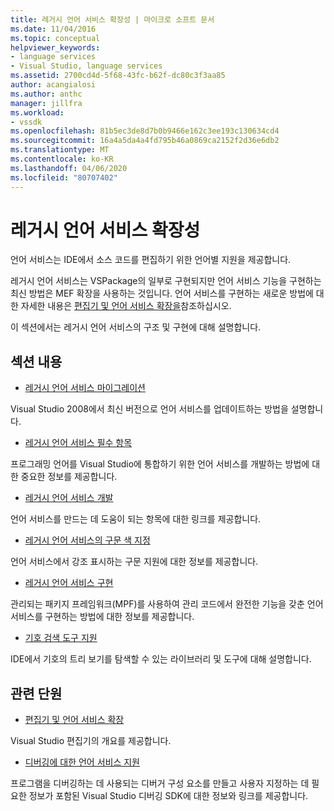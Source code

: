 ```yaml
---
title: 레거시 언어 서비스 확장성 | 마이크로 소프트 문서
ms.date: 11/04/2016
ms.topic: conceptual
helpviewer_keywords:
- language services
- Visual Studio, language services
ms.assetid: 2700cd4d-5f68-43fc-b62f-dc80c3f3aa85
author: acangialosi
ms.author: anthc
manager: jillfra
ms.workload:
- vssdk
ms.openlocfilehash: 81b5ec3de8d7b0b9466e162c3ee193c130634cd4
ms.sourcegitcommit: 16a4a5da4a4fd795b46a0869ca2152f2d36e6db2
ms.translationtype: MT
ms.contentlocale: ko-KR
ms.lasthandoff: 04/06/2020
ms.locfileid: "80707402"
---
```

# <a name="legacy-language-service-extensibility"></a>레거시 언어 서비스 확장성
언어 서비스는 IDE에서 소스 코드를 편집하기 위한 언어별 지원을 제공합니다.

 레거시 언어 서비스는 VSPackage의 일부로 구현되지만 언어 서비스 기능을 구현하는 최신 방법은 MEF 확장을 사용하는 것입니다. 언어 서비스를 구현하는 새로운 방법에 대한 자세한 내용은 [편집기 및 언어 서비스 확장을](../../extensibility/editor-and-language-service-extensions.md)참조하십시오.

 이 섹션에서는 레거시 언어 서비스의 구조 및 구현에 대해 설명합니다.

## <a name="in-this-section"></a>섹션 내용
- [레거시 언어 서비스 마이그레이션](../../extensibility/internals/migrating-a-legacy-language-service.md)

 Visual Studio 2008에서 최신 버전으로 언어 서비스를 업데이트하는 방법을 설명합니다.

- [레거시 언어 서비스 필수 항목](../../extensibility/internals/legacy-language-service-essentials.md)

 프로그래밍 언어를 Visual Studio에 통합하기 위한 언어 서비스를 개발하는 방법에 대한 중요한 정보를 제공합니다.

- [레거시 언어 서비스 개발](../../extensibility/internals/developing-a-legacy-language-service.md)

 언어 서비스를 만드는 데 도움이 되는 항목에 대한 링크를 제공합니다.

- [레거시 언어 서비스의 구문 색 지정](../../extensibility/internals/syntax-coloring-in-a-legacy-language-service.md)

 언어 서비스에서 강조 표시하는 구문 지원에 대한 정보를 제공합니다.

- [레거시 언어 서비스 구현](../../extensibility/internals/implementing-a-legacy-language-service1.md)

 관리되는 패키지 프레임워크(MPF)를 사용하여 관리 코드에서 완전한 기능을 갖춘 언어 서비스를 구현하는 방법에 대한 정보를 제공합니다.

- [기호 검색 도구 지원](../../extensibility/internals/supporting-symbol-browsing-tools.md)

 IDE에서 기호의 트리 보기를 탐색할 수 있는 라이브러리 및 도구에 대해 설명합니다.

## <a name="related-sections"></a>관련 단원
- [편집기 및 언어 서비스 확장](../../extensibility/editor-and-language-service-extensions.md)

 Visual Studio 편집기의 개요를 제공합니다.

- [디버깅에 대한 언어 서비스 지원](../../extensibility/internals/language-service-support-for-debugging.md)

 프로그램을 디버깅하는 데 사용되는 디버거 구성 요소를 만들고 사용자 지정하는 데 필요한 정보가 포함된 Visual Studio 디버깅 SDK에 대한 정보와 링크를 제공합니다.
